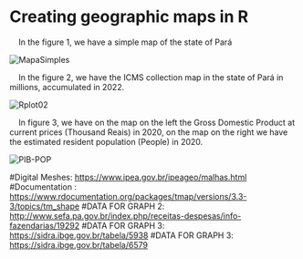 # Creating geographic maps in R

 _&nbsp;_ _&nbsp;_  In the figure 1, we have a simple map of the state of Pará
 
![MapaSimples](https://user-images.githubusercontent.com/54318133/236231388-82734443-3e42-4009-860a-7d2355fa381a.png)

 _&nbsp;_ _&nbsp;_  In the figure 2, we have the ICMS collection map in the state of Pará in millions, accumulated in 2022.
 
 

![Rplot02](https://github.com/nicolycosta/Creating-maps-in-R/assets/54318133/d6802538-f61c-4d2d-8253-7773759f223f)

 _&nbsp;_ _&nbsp;_  In figure 3, we have on the map on the left the Gross Domestic Product at current prices (Thousand Reais) in 2020, on the map on the right we have the estimated resident population (People) in 2020.
 
 
![PIB-POP](https://github.com/nicolycosta/Creating-maps-in-R/assets/54318133/f168d69f-11f1-4395-9a93-184c0a7bf0b0)




#Digital Meshes: https://www.ipea.gov.br/ipeageo/malhas.html
#Documentation : https://www.rdocumentation.org/packages/tmap/versions/3.3-3/topics/tm_shape
#DATA FOR GRAPH 2: http://www.sefa.pa.gov.br/index.php/receitas-despesas/info-fazendarias/19292
#DATA FOR GRAPH 3: https://sidra.ibge.gov.br/tabela/5938
#DATA FOR GRAPH 3: https://sidra.ibge.gov.br/tabela/6579
